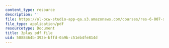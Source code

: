 ```yaml
---
content_type: resource
description: ''
file: https://ol-ocw-studio-app-qa.s3.amazonaws.com/courses/res-6-007-signals-and-systems-spring-2011/5088464b392ebffd0a9bc51eb4fe814d_6xaaeop7gJ8.pdf
file_type: application/pdf
resourcetype: Document
title: 3play pdf file
uid: 5088464b-392e-bffd-0a9b-c51eb4fe814d
---
```

